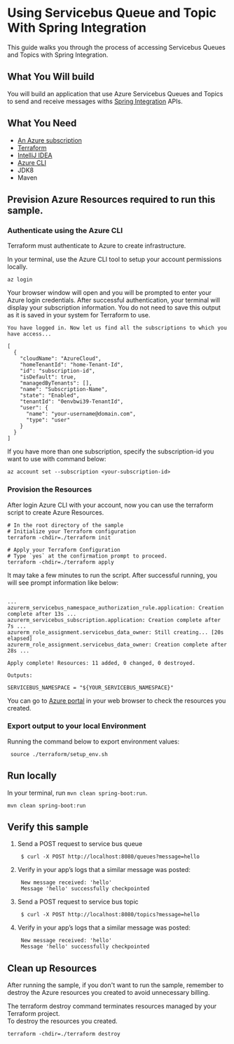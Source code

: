 # Using Servicebus Queue and Topic With Spring Integration 

This guide walks you through the process of accessing Servicebus Queues and Topics with Spring Integration.

## What You Will build
You will build an application that use Azure Servicebus Queues and Topics to send and receive messages withs [Spring Integration](https://spring.io/projects/spring-integration) APIs.

## What You Need

- [An Azure subscription](https://azure.microsoft.com/free/)
- [Terraform](https://www.terraform.io/)
- [IntelliJ IDEA](https://www.jetbrains.com/idea/download/#section=mac)
- [Azure CLI](https://docs.microsoft.com/cli/azure/install-azure-cli)
- JDK8
- Maven

## Prevision Azure Resources required to run this sample.

### Authenticate using the Azure CLI  
Terraform must authenticate to Azure to create infrastructure.

In your terminal, use the Azure CLI tool to setup your account permissions locally.

```shell
az login
```

Your browser window will open and you will be prompted to enter your Azure login credentials. After successful authentication, your terminal will display your subscription information. You do not need to save this output as it is saved in your system for Terraform to use.

```shell
You have logged in. Now let us find all the subscriptions to which you have access...

[
  {
    "cloudName": "AzureCloud",
    "homeTenantId": "home-Tenant-Id",
    "id": "subscription-id",
    "isDefault": true,
    "managedByTenants": [],
    "name": "Subscription-Name",
    "state": "Enabled",
    "tenantId": "0envbwi39-TenantId",
    "user": {
      "name": "your-username@domain.com",
      "type": "user"
    }
  }
]
```

If you have more than one subscription, specify the subscription-id you want to use with command below: 
```shell
az account set --subscription <your-subscription-id>
```

### Provision the Resources

After login Azure CLI with your account, now you can use the terraform script to create Azure Resources.

```shell
# In the root directory of the sample
# Initialize your Terraform configuration
terraform -chdir=./terraform init

# Apply your Terraform Configuration
# Type `yes` at the confirmation prompt to proceed.
terraform -chdir=./terraform apply

```




It may take a few minutes to run the script. After successful running, you will see prompt information like below:

```shell

...
azurerm_servicebus_namespace_authorization_rule.application: Creation complete after 13s ...
azurerm_servicebus_subscription.application: Creation complete after 7s ...
azurerm_role_assignment.servicebus_data_owner: Still creating... [20s elapsed]
azurerm_role_assignment.servicebus_data_owner: Creation complete after 28s ...

Apply complete! Resources: 11 added, 0 changed, 0 destroyed.

Outputs:

SERVICEBUS_NAMESPACE = "${YOUR_SERVICEBUS_NAMESPACE}"

```

You can go to [Azure portal](https://ms.portal.azure.com/) in your web browser to check the resources you created.

### Export output to your local Environment
Running the command below to export environment values:

```shell
 source ./terraform/setup_env.sh
```

## Run locally

In your terminal, run `mvn clean spring-boot:run`.


```shell
mvn clean spring-boot:run
```

## Verify this sample

1. Send a POST request to service bus queue

        $ curl -X POST http://localhost:8080/queues?message=hello

2. Verify in your app’s logs that a similar message was posted:

        New message received: 'hello'
        Message 'hello' successfully checkpointed
3. Send a POST request to service bus topic

        $ curl -X POST http://localhost:8080/topics?message=hello

4. Verify in your app’s logs that a similar message was posted:

        New message received: 'hello'
        Message 'hello' successfully checkpointed

## Clean up Resources
After running the sample, if you don't want to run the sample, remember to destroy the Azure resources you created to avoid unnecessary billing.

The terraform destroy command terminates resources managed by your Terraform project.   
To destroy the resources you created.

```shell
terraform -chdir=./terraform destroy
```




